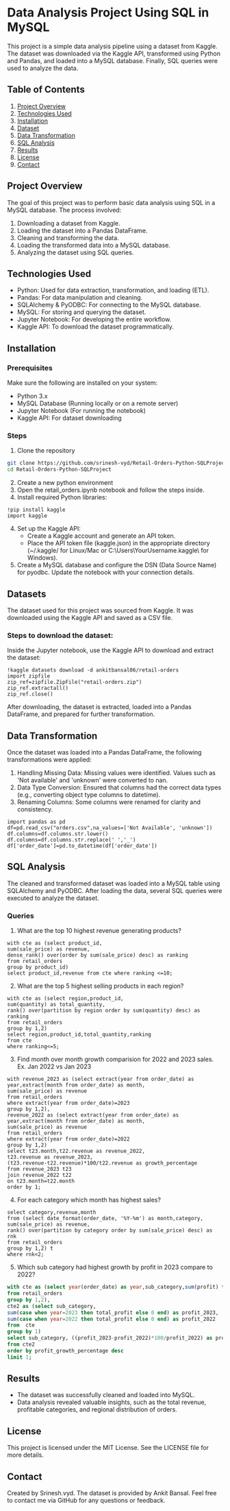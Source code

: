 # Data Analysis Project Using SQL in MySQL
This project is a simple data analysis pipeline using a dataset from Kaggle. The dataset was downloaded via the Kaggle API, transformed using Python and Pandas, and loaded into a MySQL database. Finally, SQL queries were used to analyze the data.
## Table of Contents
1. [Project Overview](#project-overview)
2. [Technologies Used](#technology-used)
3. [Installation](#installation)
4. [Dataset](#dataset)
5. [Data Transformation](#data-transformation)
6. [SQL Analysis](#sql-analysis)
7. [Results](#results)
8. [License](#license)
9. [Contact](#contact)

## Project Overview
The goal of this project was to perform basic data analysis using SQL in a MySQL database. The process involved:

1. Downloading a dataset from Kaggle.
2. Loading the dataset into a Pandas DataFrame.
3. Cleaning and transforming the data.
4. Loading the transformed data into a MySQL database.
5. Analyzing the dataset using SQL queries.

## Technologies Used
- Python: Used for data extraction, transformation, and loading (ETL).
- Pandas: For data manipulation and cleaning.
- SQLAlchemy & PyODBC: For connecting to the MySQL database.
- MySQL: For storing and querying the dataset.
- Jupyter Notebook: For developing the entire workflow.
- Kaggle API: To download the dataset programmatically.

## Installation
### Prerequisites
Make sure the following are installed on your system:

- Python 3.x
- MySQL Database (Running locally or on a remote server)
- Jupyter Notebook (For running the notebook)
- Kaggle API: For dataset downloading

### Steps
1. Clone the repository
```bash
git clone https://github.com/srinesh-vyd/Retail-Orders-Python-SQLProject.git
cd Retail-Orders-Python-SQLProject
```
2. Create a new python environment
3. Open the retail_orders.ipynb notebook and follow the steps inside.
3. Install required Python libraries:
```jupyter
!pip install kaggle
import kaggle
```
4. Set up the Kaggle API:
      - Create a Kaggle account and generate an API token.
      - Place the API token file (kaggle.json) in the appropriate directory (~/.kaggle/ for Linux/Mac or C:\Users\YourUsername\.kaggle\ for Windows).
5. Create a MySQL database and configure the DSN (Data Source Name) for pyodbc. Update the notebook with your connection details.

## Datasets
The dataset used for this project was sourced from Kaggle. It was downloaded using the Kaggle API and saved as a CSV file.

### Steps to download the dataset:
Inside the Jupyter notebook, use the Kaggle API to download and extract the dataset:
```jupyter
!kaggle datasets download -d ankitbansal06/retail-orders
import zipfile
zip_ref=zipfile.ZipFile("retail-orders.zip")
zip_ref.extractall()
zip_ref.close()
```
After downloading, the dataset is extracted, loaded into a Pandas DataFrame, and prepared for further transformation.
## Data Transformation
Once the dataset was loaded into a Pandas DataFrame, the following transformations were applied:
1. Handling Missing Data: Missing values were identified. Values such as 'Not available' and 'unknown' were converted to nan.
2. Data Type Conversion: Ensured that columns had the correct data types (e.g., converting object type columns to datetime).
3. Renaming Columns: Some columns were renamed for clarity and consistency.
```
import pandas as pd
df=pd.read_csv("orders.csv",na_values=['Not Available', 'unknown'])
df.columns=df.columns.str.lower()
df.columns=df.columns.str.replace(' ','_')
df['order_date']=pd.to_datetime(df['order_date'])
```
## SQL Analysis
The cleaned and transformed dataset was loaded into a MySQL table using SQLAlchemy and PyODBC. After loading the data, several SQL queries were executed to analyze the dataset.
### Queries
1. What are the top 10 highest revenue generating products?
```mysql
with cte as (select product_id, 
sum(sale_price) as revenue,
dense_rank() over(order by sum(sale_price) desc) as ranking
from retail_orders
group by product_id)
select product_id,revenue from cte where ranking <=10;
```
2. What are the top 5 highest selling products in each region?
```mysql
with cte as (select region,product_id,
sum(quantity) as total_quantity,
rank() over(partition by region order by sum(quantity) desc) as ranking
from retail_orders
group by 1,2)
select region,product_id,total_quantity,ranking
from cte
where ranking<=5;
```
3. Find month over month growth comparision for 2022 and 2023 sales. Ex. Jan 2022 vs Jan 2023
```mysql
with revenue_2023 as (select extract(year from order_date) as year,extract(month from order_date) as month,
sum(sale_price) as revenue
from retail_orders
where extract(year from order_date)=2023
group by 1,2),
revenue_2022 as (select extract(year from order_date) as year,extract(month from order_date) as month,
sum(sale_price) as revenue
from retail_orders
where extract(year from order_date)=2022
group by 1,2)
select t23.month,t22.revenue as revenue_2022,
t23.revenue as revenue_2023,
(t23.revenue-t22.revenue)*100/t22.revenue as growth_percentage
from revenue_2023 t23
join revenue_2022 t22
on t23.month=t22.month
order by 1;
```
4. For each category which month has highest sales?
```mysql
select category,revenue,month
from (select date_format(order_date, '%Y-%m') as month,category,
sum(sale_price) as revenue,
rank() over(partition by category order by sum(sale_price) desc) as rnk
from retail_orders
group by 1,2) t
where rnk<2;
```
5. Which sub category had highest growth by profit in 2023 compare to 2022?
```sql
with cte as (select year(order_date) as year,sub_category,sum(profit) total_profit
from retail_orders
group by 1,2),
cte2 as (select sub_category,
sum(case when year=2023 then total_profit else 0 end) as profit_2023,
sum(case when year=2022 then total_profit else 0 end) as profit_2022
from  cte
group by 1)
select sub_category, ((profit_2023-profit_2022)*100/profit_2022) as profit_growth_percentage
from cte2
order by profit_growth_percentage desc
limit 1;
```
## Results
- The dataset was successfully cleaned and loaded into MySQL.
- Data analysis revealed valuable insights, such as the total revenue, profitable categories, and regional distribution of orders.
## License
This project is licensed under the MIT License. See the LICENSE file for more details.

## Contact
Created by Srinesh.vyd. The dataset is provided by Ankit Bansal. Feel free to contact me via GitHub for any questions or feedback.
